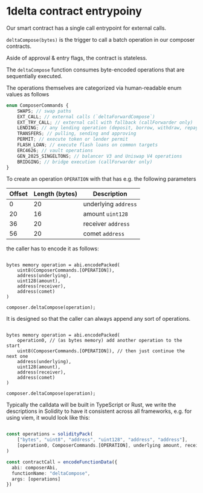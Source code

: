 # 1delta contract entrypoiny

Our smart contract has a single call entrypoint for external calls.

`deltaCompose(bytes)` is the trigger to call a batch operation in our composer contracts.

Aside of approval & entry flags, the contract is stateless.

The `deltaCompose` function consumes byte-encoded operations that are sequentially executed.

The operations themselves are categorized via human-readable enum values as follows

```typescript
enum ComposerCommands {
    SWAPS; // swap paths
    EXT_CALL; // external calls (`deltaForwardCompose`)
    EXT_TRY_CALL; // external call with fallback (callForwarder only)
    LENDING; // any lending operation (deposit, borrow, withdraw, repay)
    TRANSFERS; // pulling, sending and approving
    PERMIT; // execute token or lender permit
    FLASH_LOAN; // execute flash loans on common targets
    ERC4626; // vault operations
    GEN_2025_SINGELTONS; // balancer V3 and Uniswap V4 operations
    BRIDGING; // bridge execution (callForwarder only)
}
```

To create an operation `OPERATION` with that has e.g. the following parameters

| Offset | Length (bytes) | Description          |
| ------ | -------------- | -------------------- |
| 0      | 20             | underlying `address` |
| 20     | 16             | amount `uint128`     |
| 36     | 20             | receiver `address`   |
| 56     | 20             | comet `address`      |

the caller has to encode it as follows:

```solidity

bytes memory operation = abi.encodePacked(
    uint8(ComposerCommands.[OPERATION]),
    address(underlying),
    uint128(amount),
    address(receiver),
    address(comet)
)

composer.deltaCompose(operation);
```

It is designed so that the caller can always append any sort of operations.

```solidity

bytes memory operation = abi.encodePacked(
    operation0, // (as bytes memory) add another operation to the start
    uint8(ComposerCommands.[OPERATION]), // then just continue the next one
    address(underlying),
    uint128(amount),
    address(receiver),
    address(comet)
)

composer.deltaCompose(operation);
```

Typically the calldata will be built in TypeScript or Rust, we write the descriptions in Solidity to have it consistent across all frameworks, e.g. for using viem, it would look like this:

```typescript

const operations = solidityPack(
    ["bytes", "uint8", "address", "uint128", "address", "address"],
    [operation0, ComposerCommands.[OPERATION], underlying amount, receiver, comet]
)

const contractCall = encodeFunctionData({
  abi: composerAbi,
  functionName: "deltaCompose",
  args: [operations]
})

```

